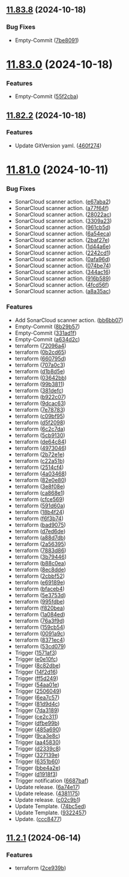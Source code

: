 ## [11.83.8](https://github.com/leandromoreirati/pipeline-test/compare/v11.83.0...v11.83.8) (2024-10-18)


### Bug Fixes

* Empty-Commit ([7be8091](https://github.com/leandromoreirati/pipeline-test/commit/7be809199f2a669bd4a04f6d88b2bf73ef0235cc))



# [11.83.0](https://github.com/leandromoreirati/pipeline-test/compare/v11.82.2...v11.83.0) (2024-10-18)


### Features

* Empty-Commit ([55f2cba](https://github.com/leandromoreirati/pipeline-test/commit/55f2cba3a06fcf478c0869dace16cd583b04fcc2))



## [11.82.2](https://github.com/leandromoreirati/pipeline-test/compare/v11.81.0...v11.82.2) (2024-10-18)


### Features

* Update GitVersion yaml. ([460f274](https://github.com/leandromoreirati/pipeline-test/commit/460f27473e67656c712bf1fd3aca2b1b0a7e14fb))



# [11.81.0](https://github.com/leandromoreirati/pipeline-test/compare/v11.2.1...v11.81.0) (2024-10-11)


### Bug Fixes

* SonarCloud scanner action. ([e67aba2](https://github.com/leandromoreirati/pipeline-test/commit/e67aba2901246191bf89aaabe7dfc8d020fa69eb))
* SonarCloud scanner action. ([a77f64f](https://github.com/leandromoreirati/pipeline-test/commit/a77f64ffff01cad65557f9e0478113a2545a9568))
* SonarCloud scanner action. ([28022ac](https://github.com/leandromoreirati/pipeline-test/commit/28022acf6462f85ba0e0b035d85ee689a96a369c))
* SonarCloud scanner action. ([3309a23](https://github.com/leandromoreirati/pipeline-test/commit/3309a23dfd174b5e3e79a6973e58423d48cc1f80))
* SonarCloud scanner action. ([961cb5d](https://github.com/leandromoreirati/pipeline-test/commit/961cb5d013b3023d24e74b923e60cb7c0428244e))
* SonarCloud scanner action. ([6a54eca](https://github.com/leandromoreirati/pipeline-test/commit/6a54ecaf12fd4a1b8fc9a866daa640594acd0d4c))
* SonarCloud scanner action. ([2baf27e](https://github.com/leandromoreirati/pipeline-test/commit/2baf27ebd08f2bbfcde9773aa543a4fe439d3b82))
* SonarCloud scanner action. ([1d44a6e](https://github.com/leandromoreirati/pipeline-test/commit/1d44a6e603bc38acbc6d6babc55767c57f21e2ca))
* SonarCloud scanner action. ([2242cd1](https://github.com/leandromoreirati/pipeline-test/commit/2242cd19c120210b1a5a1c138a1f7cc238515bfa))
* SonarCloud scanner action. ([0afa96d](https://github.com/leandromoreirati/pipeline-test/commit/0afa96dfae36af21db66a79831fd82b8c87a3d17))
* SonarCloud scanner action. ([074be74](https://github.com/leandromoreirati/pipeline-test/commit/074be745dfbccd253f3f9061d79c3498d3edd500))
* SonarCloud scanner action. ([344ac16](https://github.com/leandromoreirati/pipeline-test/commit/344ac160db948cb05d719935e77a77a4db42ecd2))
* SonarCloud scanner action. ([916b589](https://github.com/leandromoreirati/pipeline-test/commit/916b589a7ef6d75bf5529ef4f63fd119b25390c8))
* SonarCloud scanner action. ([4fcd56f](https://github.com/leandromoreirati/pipeline-test/commit/4fcd56fc0d3996309f69ad7e21b2769d50ed1444))
* SonarCloud scanner action. ([a8a35ac](https://github.com/leandromoreirati/pipeline-test/commit/a8a35ac97cf8c277318639f914dd75c0db3c9032))


### Features

* Add SonarCloud scanner action. ([bb6bb07](https://github.com/leandromoreirati/pipeline-test/commit/bb6bb07bd886658d3cc161f326313fd12481b374))
* Empty-Commit ([8b29b57](https://github.com/leandromoreirati/pipeline-test/commit/8b29b578f5e14d8abae534551850911aff4da413))
* Empty-Commit ([331ad1f](https://github.com/leandromoreirati/pipeline-test/commit/331ad1f62b5131bf423e6db77244f006ab7fa9d1))
* Empty-Commit ([a634d2c](https://github.com/leandromoreirati/pipeline-test/commit/a634d2c3b0568d7e78dcf301d963e1c1305b8afd))
* terraform ([72096a4](https://github.com/leandromoreirati/pipeline-test/commit/72096a49cd625f15c49207e282be4f1b67813cda))
* terraform ([0b2cd65](https://github.com/leandromoreirati/pipeline-test/commit/0b2cd654e17a0c878ccc5ffcd5814ad871ed037d))
* terraform ([660795d](https://github.com/leandromoreirati/pipeline-test/commit/660795d26359b775addea0cb985280c21f90a1af))
* terraform ([707a0c3](https://github.com/leandromoreirati/pipeline-test/commit/707a0c38e54ede03d1fc81e0100eaac47fbf2fa0))
* terraform ([d1b8d5e](https://github.com/leandromoreirati/pipeline-test/commit/d1b8d5ed9dcb4fccf95b3aeb611e92648b0bdc41))
* terraform ([03642bb](https://github.com/leandromoreirati/pipeline-test/commit/03642bb85342413133a9652d6e2eb24e302eb065))
* terraform ([99b3811](https://github.com/leandromoreirati/pipeline-test/commit/99b3811c5c5225d1fd3269d27e700000a19f428a))
* terraform ([381defc](https://github.com/leandromoreirati/pipeline-test/commit/381defcf59244b2695fcbf14f56bfba279ab46a2))
* terraform ([b922c07](https://github.com/leandromoreirati/pipeline-test/commit/b922c070a4e8acf71a5cb28663d8de2523cb0eb0))
* terraform ([9dcac63](https://github.com/leandromoreirati/pipeline-test/commit/9dcac63bc27bd495a914f5e803ada2a741f97f8c))
* terraform ([7e78783](https://github.com/leandromoreirati/pipeline-test/commit/7e78783a5fbb4f6692548d74bb3924fd5d6c3788))
* terraform ([c09bf95](https://github.com/leandromoreirati/pipeline-test/commit/c09bf95f5c74765d76b80fbbb5f5025cc5a87f02))
* terraform ([d5f2098](https://github.com/leandromoreirati/pipeline-test/commit/d5f20989295c48f794ca07167bd3f1f65b08543c))
* terraform ([6c2c7da](https://github.com/leandromoreirati/pipeline-test/commit/6c2c7da61c58949ae8bd674983bdcd689e6ed4c4))
* terraform ([5cb9130](https://github.com/leandromoreirati/pipeline-test/commit/5cb91307b18d136bc23feedec736cb9c4e7ca411))
* terraform ([de64c84](https://github.com/leandromoreirati/pipeline-test/commit/de64c841f9454d302be6111e7a28d7147c4d7a14))
* terraform ([4973046](https://github.com/leandromoreirati/pipeline-test/commit/4973046a2435a1ec88b5ac22bbcdebe4fb126ae7))
* terraform ([2b72e1e](https://github.com/leandromoreirati/pipeline-test/commit/2b72e1e197738f846c6313023038706553b5812c))
* terraform ([c22a51b](https://github.com/leandromoreirati/pipeline-test/commit/c22a51b9ff820d96a1254fa09332d02d7fb2cb56))
* terraform ([2514cf4](https://github.com/leandromoreirati/pipeline-test/commit/2514cf42377dd3001d09261b58b6de78474fb8f9))
* terraform ([4a03468](https://github.com/leandromoreirati/pipeline-test/commit/4a034686369e24dea092a8b232f5c9f7c64ef2d9))
* terraform ([82e0e80](https://github.com/leandromoreirati/pipeline-test/commit/82e0e804a05d7d8343ea0247e1768eb2d65adb92))
* terraform ([3e8f08e](https://github.com/leandromoreirati/pipeline-test/commit/3e8f08e5a399b50b9c1a8420a861f9caf0f7d6b6))
* terraform ([ca868e1](https://github.com/leandromoreirati/pipeline-test/commit/ca868e15aace3090d482d68d5ff5e201d7e53a5a))
* terraform ([cfce569](https://github.com/leandromoreirati/pipeline-test/commit/cfce56964de0fdef042ce0a501a1774dc8dd2256))
* terraform ([591d60a](https://github.com/leandromoreirati/pipeline-test/commit/591d60a1c60b2c6a2deb139d28130f5178e441a0))
* terraform ([18b4f24](https://github.com/leandromoreirati/pipeline-test/commit/18b4f24e6bba9e3c508e581700c8f4b1751b6e4b))
* terraform ([f6f3b74](https://github.com/leandromoreirati/pipeline-test/commit/f6f3b74d69b6f62ceb2ac80d3fa4d2eaafdeb232))
* terraform ([bad9075](https://github.com/leandromoreirati/pipeline-test/commit/bad90750379b3901b3ccf8b3e02ca374fd0fbb2d))
* terraform ([d7ed6de](https://github.com/leandromoreirati/pipeline-test/commit/d7ed6ded161e403eb9c5c356bad4e763bbcc6f14))
* terraform ([a88d7db](https://github.com/leandromoreirati/pipeline-test/commit/a88d7db333be6e984bcad49745763f4c3b85ff61))
* terraform ([2a56395](https://github.com/leandromoreirati/pipeline-test/commit/2a56395f16ceafb78341a340d332715c591f9196))
* terraform ([7883d86](https://github.com/leandromoreirati/pipeline-test/commit/7883d8625dd107f38521fef06f1c5a5369bcdd83))
* terraform ([3b79446](https://github.com/leandromoreirati/pipeline-test/commit/3b79446cccfdac5bcd1444cf1400fc348ac515cb))
* terraform ([b88c0ea](https://github.com/leandromoreirati/pipeline-test/commit/b88c0ea1ca02a06e88fe130c8ca883ada3344d6e))
* terraform ([8ec8dde](https://github.com/leandromoreirati/pipeline-test/commit/8ec8ddedb491d7a0bde8f7ee33f2f65b92198268))
* terraform ([2cbbf52](https://github.com/leandromoreirati/pipeline-test/commit/2cbbf52be132183ed7660be3c0e44cda5b332e4e))
* terraform ([e69189e](https://github.com/leandromoreirati/pipeline-test/commit/e69189effd3fb276a3087543650adc08ed6c3272))
* terraform ([bfaceb4](https://github.com/leandromoreirati/pipeline-test/commit/bfaceb4c00f38ed29b5a2b3945692b0b627c5101))
* terraform ([5e3753d](https://github.com/leandromoreirati/pipeline-test/commit/5e3753d882fb500a1733dc52b9ce9408bae630e7))
* terraform ([995fdbe](https://github.com/leandromoreirati/pipeline-test/commit/995fdbea2741ca60f5d9bd0c8098145ddc959c41))
* terraform ([f820bea](https://github.com/leandromoreirati/pipeline-test/commit/f820bea166ac6088465fd2e2b6adf8c155a5b266))
* terraform ([1a084ed](https://github.com/leandromoreirati/pipeline-test/commit/1a084ed6ecd26787f9159bcbdf706cd1223d2919))
* terraform ([76a3f9d](https://github.com/leandromoreirati/pipeline-test/commit/76a3f9d891db16a0f9de64ce9f2d886694a965f7))
* terraform ([159cb54](https://github.com/leandromoreirati/pipeline-test/commit/159cb5407a7f858fdfcc60320cf8564317c51886))
* terraform ([0091a9c](https://github.com/leandromoreirati/pipeline-test/commit/0091a9ced16f8263ea0d0b737b5c7e0b7e7c7185))
* terraform ([8371ec4](https://github.com/leandromoreirati/pipeline-test/commit/8371ec4988df594b18884b13d8fa86a1cc858079))
* terraform ([53cd079](https://github.com/leandromoreirati/pipeline-test/commit/53cd079fa0a53e5506449b16688235848b0ff03e))
* Trigger ([1571af3](https://github.com/leandromoreirati/pipeline-test/commit/1571af3bb1261d0a68210123773550c55cb9fd4b))
* Trigger ([e0e10fc](https://github.com/leandromoreirati/pipeline-test/commit/e0e10fc9d7aa3b11e5b6b2aad70acedcabb57479))
* Trigger ([8c82dbe](https://github.com/leandromoreirati/pipeline-test/commit/8c82dbed01402e42e6accf55e7dabc17fdb2b553))
* Trigger ([14f2d16](https://github.com/leandromoreirati/pipeline-test/commit/14f2d1621d48d6e0897719529fb3587d47572483))
* Trigger ([ff5d249](https://github.com/leandromoreirati/pipeline-test/commit/ff5d2494f62eb5202aa50901b7300c24df46f7fc))
* Trigger ([54aa01e](https://github.com/leandromoreirati/pipeline-test/commit/54aa01ef24771c9fbe94c498a4a0cf37b3e30a28))
* Trigger ([2506049](https://github.com/leandromoreirati/pipeline-test/commit/25060495a9d80979f17d471d8fd3bad4e4b20c47))
* Trigger ([6ea7c57](https://github.com/leandromoreirati/pipeline-test/commit/6ea7c57723a8bbc69d526fcf9e542d7719a3b9c7))
* Trigger ([81d9d4c](https://github.com/leandromoreirati/pipeline-test/commit/81d9d4cd7d9b6ac95f8d3001cf4d143c2001c429))
* Trigger ([7da3189](https://github.com/leandromoreirati/pipeline-test/commit/7da3189eb51035d256b196af5386aaa6863d0f08))
* Trigger ([ce2c311](https://github.com/leandromoreirati/pipeline-test/commit/ce2c311a670f04ba74b817258f0e3dd9b6ba58b2))
* Trigger ([dfbe99b](https://github.com/leandromoreirati/pipeline-test/commit/dfbe99bcd6dc68989b4a4e2c923e6aee08e86f95))
* Trigger ([485a690](https://github.com/leandromoreirati/pipeline-test/commit/485a690c7efae8885a39e886a791bb8bd08f674b))
* Trigger ([9ca3e8c](https://github.com/leandromoreirati/pipeline-test/commit/9ca3e8cdff94eb11a44683c532a018da9d68fd5b))
* Trigger ([aa45830](https://github.com/leandromoreirati/pipeline-test/commit/aa4583033c9e2877e05b553b1e8dc4e23aab6261))
* Trigger ([d2339c8](https://github.com/leandromoreirati/pipeline-test/commit/d2339c87bf61435f5b54c504b4a7478145b8967e))
* Trigger ([327139e](https://github.com/leandromoreirati/pipeline-test/commit/327139e8c297f34ef948a53407c03bc826c4e383))
* Trigger ([6351b60](https://github.com/leandromoreirati/pipeline-test/commit/6351b608e90388e312d32233b2cd1e7e54de9917))
* Trigger ([bbe4a2e](https://github.com/leandromoreirati/pipeline-test/commit/bbe4a2eea36091f46a6c9698979a34d3fe3db38c))
* Trigger ([d1918f3](https://github.com/leandromoreirati/pipeline-test/commit/d1918f3e4f0c5fea19fdb85974e60f8319eaea85))
* Trigger notification ([6687baf](https://github.com/leandromoreirati/pipeline-test/commit/6687baf02418d718bd0e42bad62cab0e85880c8e))
* Update release. ([6a74e17](https://github.com/leandromoreirati/pipeline-test/commit/6a74e1710d91f30031842fd6a88449f35dfcc450))
* Update release. ([4381175](https://github.com/leandromoreirati/pipeline-test/commit/438117528d1b9c5b1f2250828ff2fea0ae2aa7ab))
* Update release. ([c02c9b1](https://github.com/leandromoreirati/pipeline-test/commit/c02c9b1d9b0885b508efeaa6a13a23169114f498))
* Update Template. ([74bc5ed](https://github.com/leandromoreirati/pipeline-test/commit/74bc5ed99e8e42e46f13341468a05fa80b73feff))
* Update Template. ([9322457](https://github.com/leandromoreirati/pipeline-test/commit/9322457c2607cc50c6cef1a95c22c6d385aaad0e))
* Update. ([ccc8477](https://github.com/leandromoreirati/pipeline-test/commit/ccc84777c9306e5d278a383442276c1745e54165))



## [11.2.1](https://github.com/leandromoreirati/pipeline-test/compare/v11.1.2...v11.2.1) (2024-06-14)


### Features

* terraform ([2ce939b](https://github.com/leandromoreirati/pipeline-test/commit/2ce939baec1eda611812638e19da7069fadf4d28))



